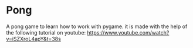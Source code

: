 # Pong
 
A pong game to learn how to work with pygame. it is made with the help of the following tutorial on youtube: https://www.youtube.com/watch?v=iSZXroL4apY&t=38s
